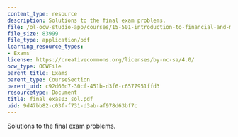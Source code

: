 ```yaml
---
content_type: resource
description: Solutions to the final exam problems.
file: /ol-ocw-studio-app/courses/15-501-introduction-to-financial-and-managerial-accounting-spring-2004/9d47bb82c03ff731d3abaf978d63bf7c_final_exas03_sol.pdf
file_size: 83999
file_type: application/pdf
learning_resource_types:
- Exams
license: https://creativecommons.org/licenses/by-nc-sa/4.0/
ocw_type: OCWFile
parent_title: Exams
parent_type: CourseSection
parent_uid: c92d66d7-30cf-451b-d3f6-c6577951ffd3
resourcetype: Document
title: final_exas03_sol.pdf
uid: 9d47bb82-c03f-f731-d3ab-af978d63bf7c
---
```

Solutions to the final exam problems.